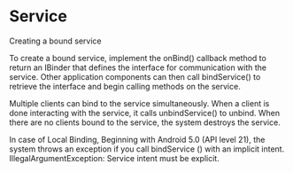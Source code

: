 # Service

Creating a bound service

To create a bound service, implement the onBind() callback method to return an IBinder that defines the interface for communication with the service. 
Other application components can then call bindService() to retrieve the interface and begin calling methods on the service.

Multiple clients can bind to the service simultaneously. 
When a client is done interacting with the service, it calls unbindService() to unbind.
When there are no clients bound to the service, the system destroys the service.

In case of Local Binding, Beginning with Android 5.0 (API level 21), the system throws an exception if you call bindService () with an implicit intent.
IllegalArgumentException: Service intent must be explicit.



